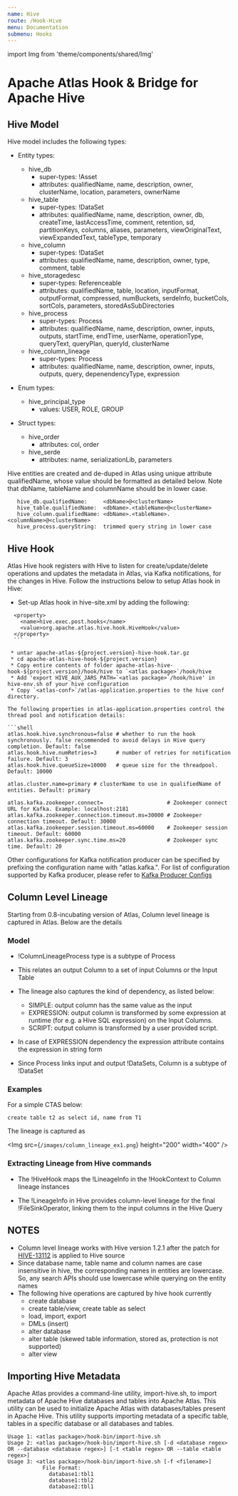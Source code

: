 ```yaml
---
name: Hive
route: /Hook-Hive
menu: Documentation
submenu: Hooks
---
```


import Img from 'theme/components/shared/Img'

# Apache Atlas Hook & Bridge for Apache Hive


## Hive Model
Hive model includes the following types:
   * Entity types:
      * hive_db
         * super-types: !Asset
         * attributes: qualifiedName, name, description, owner, clusterName, location, parameters, ownerName
      * hive_table
         * super-types: !DataSet
         * attributes: qualifiedName, name, description, owner, db, createTime, lastAccessTime, comment, retention, sd, partitionKeys, columns, aliases, parameters, viewOriginalText, viewExpandedText, tableType, temporary
      * hive_column
         * super-types: !DataSet
         * attributes: qualifiedName, name, description, owner, type, comment, table
      * hive_storagedesc
         * super-types: Referenceable
         * attributes: qualifiedName, table, location, inputFormat, outputFormat, compressed, numBuckets, serdeInfo, bucketCols, sortCols, parameters, storedAsSubDirectories
      * hive_process
         * super-types: Process
         * attributes: qualifiedName, name, description, owner, inputs, outputs, startTime, endTime, userName, operationType, queryText, queryPlan, queryId, clusterName
      * hive_column_lineage
         * super-types: Process
         * attributes: qualifiedName, name, description, owner, inputs, outputs, query, depenendencyType, expression

   * Enum types:
      * hive_principal_type
         * values: USER, ROLE, GROUP

   * Struct types:
      * hive_order
         * attributes: col, order
      * hive_serde
         * attributes: name, serializationLib, parameters

Hive entities are created and de-duped in Atlas using unique attribute qualifiedName, whose value should be formatted as detailed below. Note that dbName, tableName and columnName should be in lower case.
```shell
   hive_db.qualifiedName:     <dbName>@<clusterName>
   hive_table.qualifiedName:  <dbName>.<tableName>@<clusterName>
   hive_column.qualifiedName: <dbName>.<tableName>.<columnName>@<clusterName>
   hive_process.queryString:  trimmed query string in lower case
```


## Hive Hook
Atlas Hive hook registers with Hive to listen for create/update/delete operations and updates the metadata in Atlas, via Kafka notifications, for the changes in Hive.
Follow the instructions below to setup Atlas hook in Hive:
   * Set-up Atlas hook in hive-site.xml by adding the following:
  ```shell
    <property>
      <name>hive.exec.post.hooks</name>
      <value>org.apache.atlas.hive.hook.HiveHook</value>
    </property>
    ```

   * untar apache-atlas-${project.version}-hive-hook.tar.gz
   * cd apache-atlas-hive-hook-${project.version}
   * Copy entire contents of folder apache-atlas-hive-hook-${project.version}/hook/hive to `<atlas package>`/hook/hive
   * Add 'export HIVE_AUX_JARS_PATH=`<atlas package>`/hook/hive' in hive-env.sh of your hive configuration
   * Copy `<atlas-conf>`/atlas-application.properties to the hive conf directory.

The following properties in atlas-application.properties control the thread pool and notification details:

```shell
atlas.hook.hive.synchronous=false # whether to run the hook synchronously. false recommended to avoid delays in Hive query completion. Default: false
atlas.hook.hive.numRetries=3      # number of retries for notification failure. Default: 3
atlas.hook.hive.queueSize=10000   # queue size for the threadpool. Default: 10000

atlas.cluster.name=primary # clusterName to use in qualifiedName of entities. Default: primary

atlas.kafka.zookeeper.connect=                    # Zookeeper connect URL for Kafka. Example: localhost:2181
atlas.kafka.zookeeper.connection.timeout.ms=30000 # Zookeeper connection timeout. Default: 30000
atlas.kafka.zookeeper.session.timeout.ms=60000    # Zookeeper session timeout. Default: 60000
atlas.kafka.zookeeper.sync.time.ms=20             # Zookeeper sync time. Default: 20
```

Other configurations for Kafka notification producer can be specified by prefixing the configuration name with "atlas.kafka.". For list of configuration supported by Kafka producer, please refer to [Kafka Producer Configs](http://kafka.apache.org/documentation/#producerconfigs)

## Column Level Lineage

Starting from 0.8-incubating version of Atlas, Column level lineage is captured in Atlas. Below are the details

### Model
   * !ColumnLineageProcess type is a subtype of Process

   * This relates an output Column to a set of input Columns or the Input Table

   * The lineage also captures the kind of dependency, as listed below:
      * SIMPLE:     output column has the same value as the input
      * EXPRESSION: output column is transformed by some expression at runtime (for e.g. a Hive SQL expression) on the Input Columns.
      * SCRIPT:     output column is transformed by a user provided script.

   * In case of EXPRESSION dependency the expression attribute contains the expression in string form

   * Since Process links input and output !DataSets, Column is a subtype of !DataSet

### Examples
For a simple CTAS below:

```shell
create table t2 as select id, name from T1
```

The lineage is captured as

<Img src={`/images/column_lineage_ex1.png`} height="200" width="400" />



### Extracting Lineage from Hive commands
  * The !HiveHook maps the !LineageInfo in the !HookContext to Column lineage instances

  * The !LineageInfo in Hive provides column-level lineage for the final !FileSinkOperator, linking them to the input columns in the Hive Query

## NOTES
   * Column level lineage works with Hive version 1.2.1 after the patch for <a href="https://issues.apache.org/jira/browse/HIVE-13112">HIVE-13112</a> is applied to Hive source
   * Since database name, table name and column names are case insensitive in hive, the corresponding names in entities are lowercase. So, any search APIs should use lowercase while querying on the entity names
   * The following hive operations are captured by hive hook currently
      * create database
      * create table/view, create table as select
      * load, import, export
      * DMLs (insert)
      * alter database
      * alter table (skewed table information, stored as, protection is not supported)
      * alter view


## Importing Hive Metadata
Apache Atlas provides a command-line utility, import-hive.sh, to import metadata of Apache Hive databases and tables into Apache Atlas.
This utility can be used to initialize Apache Atlas with databases/tables present in Apache Hive.
This utility supports importing metadata of a specific table, tables in a specific database or all databases and tables.

```shell
Usage 1: <atlas package>/hook-bin/import-hive.sh
Usage 2: <atlas package>/hook-bin/import-hive.sh [-d <database regex> OR --database <database regex>] [-t <table regex> OR --table <table regex>]
Usage 3: <atlas package>/hook-bin/import-hive.sh [-f <filename>]
           File Format:
             database1:tbl1
             database1:tbl2
             database2:tbl1
```
